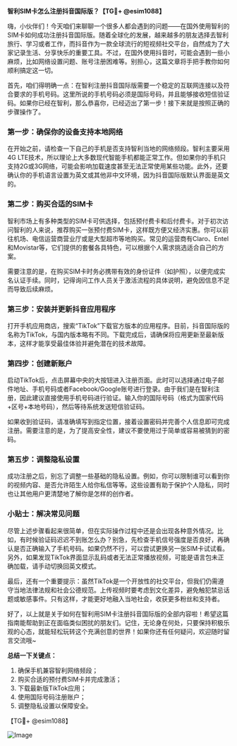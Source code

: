 **智利SIM卡怎么注册抖音国际版？【TG💪+ @esim1088】**

嗨，小伙伴们！今天咱们来聊聊一个很多人都会遇到的问题——在国外使用智利的SIM卡如何成功注册抖音国际版。随着全球化的发展，越来越多的朋友选择去智利旅行、学习或者工作，而抖音作为一款全球流行的短视频社交平台，自然成为了大家记录生活、分享快乐的重要工具。不过，在国外使用抖音时，可能会遇到一些小麻烦，比如网络设置问题、账号注册困难等。别担心，这篇文章将手把手教你如何顺利搞定这一切。

首先，咱们得明确一点：在智利注册抖音国际版需要一个稳定的互联网连接以及符合要求的手机号码。这里所说的手机号码必须是国际号码，并且能够接收短信验证码。如果你已经在智利，那么恭喜你，已经迈出了第一步！接下来就是按照正确的步骤操作了。

### 第一步：确保你的设备支持本地网络

在开始之前，请检查一下自己的手机是否支持智利当地的网络频段。智利主要采用4G LTE技术，所以理论上大多数现代智能手机都能正常工作。但如果你的手机只支持2G或3G网络，可能会影响加载速度甚至无法正常使用某些功能。此外，还要确认你的手机语言设置为英文或其他非中文环境，因为抖音国际版默认界面是英文的。

### 第二步：购买合适的SIM卡

智利市场上有多种类型的SIM卡可供选择，包括预付费卡和后付费卡。对于初次访问智利的人来说，推荐购买一张预付费SIM卡，这样既方便又经济实惠。你可以前往机场、电信运营商营业厅或是大型超市等地购买。常见的运营商有Claro、Entel和Movistar等，它们提供的套餐各具特色，可以根据个人需求挑选适合自己的方案。

需要注意的是，在购买SIM卡时务必携带有效的身份证件（如护照），以便完成实名认证手续。同时，记得询问工作人员关于激活流程的具体说明，避免因信息不足而导致后续麻烦。

### 第三步：安装并更新抖音应用程序

打开手机应用商店，搜索“TikTok”下载官方版本的应用程序。目前，抖音国际版的名称为TikTok，与国内版本略有不同。下载完成后，请确保将应用更新至最新版本，这样才能享受最佳体验并避免潜在的技术故障。

### 第四步：创建新账户

启动TikTok后，点击屏幕中央的大按钮进入注册页面。此时可以选择通过电子邮件地址、手机号码或者Facebook/Google账号进行登录。由于我们是在智利注册，因此建议直接使用手机号码进行验证。输入你的国际号码（格式为国家代码+区号+本地号码），然后等待系统发送短信验证码。

如果收到验证码，请准确填写到指定位置，接着设置密码并完善个人信息即可完成注册。需要注意的是，为了提高安全性，建议不要使用过于简单或容易被猜到的密码。

### 第五步：调整隐私设置

成功注册之后，别忘了调整一些基础的隐私设置。例如，你可以限制谁可以看到你的视频内容、是否允许陌生人给你私信等等。这些设置有助于保护个人隐私，同时也让其他用户更清楚地了解你是怎样的创作者。

### 小贴士：解决常见问题

尽管上述步骤看起来很简单，但在实际操作过程中还是会出现各种意外情况。比如，有时候验证码迟迟不到账怎么办？别急，先检查手机信号强度是否良好，再确认是否正确输入了手机号码。如果仍然不行，可以尝试更换另一张SIM卡试试看。另外，如果发现TikTok界面显示乱码或者无法正常播放视频，可能是语言包未正确加载，请手动切换回英文模式。

最后，还有一个重要提示：虽然TikTok是一个开放性的社交平台，但我们仍需遵守当地法律法规和社会公德规范。上传视频时要考虑到文化差异，避免触犯禁忌话题或敏感事件。只有这样，才能更好地融入当地社会，收获更多粉丝和支持者。

好了，以上就是关于如何在智利用SIM卡注册抖音国际版的全部内容啦！希望这篇指南能帮助到正在面临类似困扰的朋友们。记住，无论身在何处，只要保持积极乐观的心态，就能轻松玩转这个充满创意的世界！如果你还有任何疑问，欢迎随时留言交流哦~

**总结一下关键点：**
1. 确保手机兼容智利网络频段；
2. 购买合适的预付费SIM卡并完成激活；
3. 下载最新版TikTok应用；
4. 使用国际号码注册账户；
5. 调整隐私设置以保障安全。

【TG💪+ @esim1088】

![Image](https://i.postimg.cc/4NQfJmqS/Snipaste-2025-05-13-00-14-12.png)